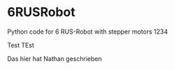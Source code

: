 # 6RUSRobot
Python code for 6 RUS-Robot with stepper motors 
1234

Test TEst

Das hier hat Nathan geschrieben
